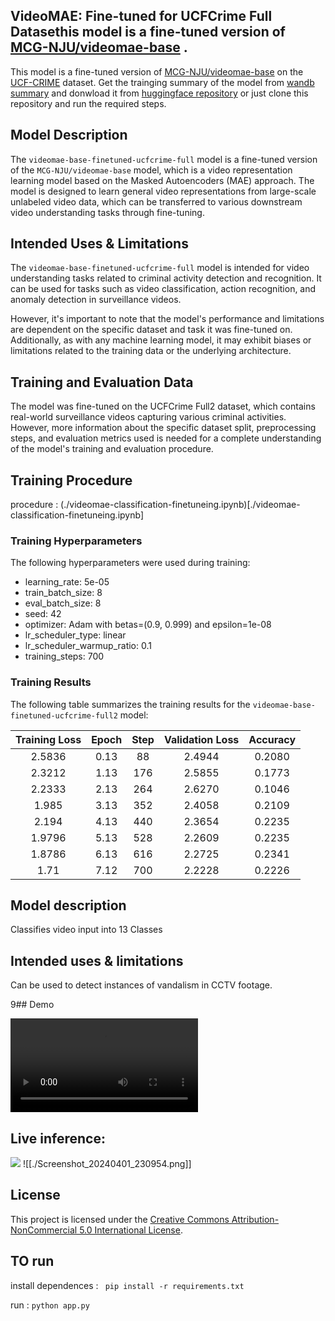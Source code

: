 ## VideoMAE: Fine-tuned for UCFCrime Full Datasethis model is a fine-tuned version of [MCG-NJU/videomae-base](https://huggingface.co/MCG-NJU/videomae-base) .

This model is a fine-tuned version of [MCG-NJU/videomae-base](https://huggingface.co/MCG-NJU/videomae-base) on the [UCF-CRIME](https://paperswithcode.com/dataset/ucf-crime) dataset.
Get the trainging summary of the model from [wandb summary](https://wandb.ai/dumbal/huggingface/runs/3xelrisz) and donwload it from [huggingface repository](https://huggingface.co/archit11/videomae-base-finetuned-ucfcrime-full) or just clone this repository and run the required steps.



## Model Description

The `videomae-base-finetuned-ucfcrime-full` model is a fine-tuned version of the `MCG-NJU/videomae-base` model, which is a video representation learning model based on the Masked Autoencoders (MAE) approach. The model is designed to learn general video representations from large-scale unlabeled video data, which can be transferred to various downstream video understanding tasks through fine-tuning.

## Intended Uses & Limitations

The `videomae-base-finetuned-ucfcrime-full` model is intended for video understanding tasks related to criminal activity detection and recognition. It can be used for tasks such as video classification, action recognition, and anomaly detection in surveillance videos.

However, it's important to note that the model's performance and limitations are dependent on the specific dataset and task it was fine-tuned on. Additionally, as with any machine learning model, it may exhibit biases or limitations related to the training data or the underlying architecture.

## Training and Evaluation Data

The model was fine-tuned on the UCFCrime Full2 dataset, which contains real-world surveillance videos capturing various criminal activities. However, more information about the specific dataset split, preprocessing steps, and evaluation metrics used is needed for a complete understanding of the model's training and evaluation procedure.

## Training Procedure
procedure : (./videomae-classification-finetuneing.ipynb)[./videomae-classification-finetuneing.ipynb]
### Training Hyperparameters

The following hyperparameters were used during training:

- learning_rate: 5e-05
- train_batch_size: 8
- eval_batch_size: 8
- seed: 42
- optimizer: Adam with betas=(0.9, 0.999) and epsilon=1e-08
- lr_scheduler_type: linear
- lr_scheduler_warmup_ratio: 0.1
- training_steps: 700

### Training Results

The following table summarizes the training results for the `videomae-base-finetuned-ucfcrime-full2` model:

| Training Loss | Epoch | Step | Validation Loss | Accuracy |
|:-------------:|:-----:|:----:|:---------------:|:--------:|
| 2.5836 | 0.13 | 88 | 2.4944 | 0.2080 |
| 2.3212 | 1.13 | 176 | 2.5855 | 0.1773 |
| 2.2333 | 2.13 | 264 | 2.6270 | 0.1046 |
| 1.985 | 3.13 | 352 | 2.4058 | 0.2109 |
| 2.194 | 4.13 | 440 | 2.3654 | 0.2235 |
| 1.9796 | 5.13 | 528 | 2.2609 | 0.2235 |
| 1.8786 | 6.13 | 616 | 2.2725 | 0.2341 |
| 1.71 | 7.12 | 700 | 2.2228 | 0.2226 |


## Model description

Classifies video input into 13 Classes

## Intended uses & limitations

Can be used to detect instances of vandalism in CCTV footage.


9## Demo

![Video Demo](./media/demo_vid.mp4)


## Live inference:
[![](https://mermaid.ink/img/pako:eNp9VMtu2zAQ_BWCF1-SU28-tIgt23X8jB8FAtoHRlzZRCVSJakErpx_73pFv3KoTgJ3ZnZ2VlTNU6uAt_nOyXLPVsnGMHyexNDooGWu_wJ71wosS2UZKgdb9vj4nXXEEgLLnCyAecRsG1qHit1bsi7kDljpbAreW8ekUazAlnmkdImSiGWQLty3Yrm1ZYQlBOuJBUgV-2bOFg0hYnqE6dd9KkcR9eOzqfZP1ePUHtlAzJ02gbX6UuegWLh2JOVW1BuQ3k_RcSB_35pppF7BH9lQPKmzIdR5q7IMXIQNif9cd-iQcmIole6vpp4vppLbA5IeoU2IwTUdfBQekfBYzMFl1hVMG9QHkwL70GF_F--YoBMxwHUFW7JvuApQOg04dy7fIPe0kdSaDJM8SfjUukunCdGn9biBKp1Rp9CEj1Lv2lb-PM30Ms1MdHOQLgZzl8qsWfgtg8adi3WpZICLavQXaXOivcTVXYdIc-nPmBfCzG6tL0SifZnLw3-nZdY0VqPQgrjLCxchVR602d2hloRa1SM4sNaf1smU99fdrr7udnUddo0fMgbkv1wucqfAB2cPuEuj7Md5tjU1-yV6Rm35Ay_AFVIrvLj1qb7hYQ8FbHgbXxVkEu1u-MZ8IlRWwS4PJuXt4Cp44BXFnGiJV77g7UzmHk8xz2DdpPkZ0D_h8x8DY1Jz?type=png)](https://mermaid.live/edit#pako:eNp9VMtu2zAQ_BWCF1-SU28-tIgt23X8jB8FAtoHRlzZRCVSJakErpx_73pFv3KoTgJ3ZnZ2VlTNU6uAt_nOyXLPVsnGMHyexNDooGWu_wJ71wosS2UZKgdb9vj4nXXEEgLLnCyAecRsG1qHit1bsi7kDljpbAreW8ekUazAlnmkdImSiGWQLty3Yrm1ZYQlBOuJBUgV-2bOFg0hYnqE6dd9KkcR9eOzqfZP1ePUHtlAzJ02gbX6UuegWLh2JOVW1BuQ3k_RcSB_35pppF7BH9lQPKmzIdR5q7IMXIQNif9cd-iQcmIole6vpp4vppLbA5IeoU2IwTUdfBQekfBYzMFl1hVMG9QHkwL70GF_F--YoBMxwHUFW7JvuApQOg04dy7fIPe0kdSaDJM8SfjUukunCdGn9biBKp1Rp9CEj1Lv2lb-PM30Ms1MdHOQLgZzl8qsWfgtg8adi3WpZICLavQXaXOivcTVXYdIc-nPmBfCzG6tL0SifZnLw3-nZdY0VqPQgrjLCxchVR602d2hloRa1SM4sNaf1smU99fdrr7udnUddo0fMgbkv1wucqfAB2cPuEuj7Md5tjU1-yV6Rm35Ay_AFVIrvLj1qb7hYQ8FbHgbXxVkEu1u-MZ8IlRWwS4PJuXt4Cp44BXFnGiJV77g7UzmHk8xz2DdpPkZ0D_h8x8DY1Jz)
![[./Screenshot_20240401_230954.png]]

## License


This project is licensed under the [Creative Commons Attribution-NonCommercial 5.0 International License](https://creativecommons.org/licenses/by-nc/4.0/).


## TO run 
 install dependences :
`` pip install -r requirements.txt``

 run :
```python app.py```


